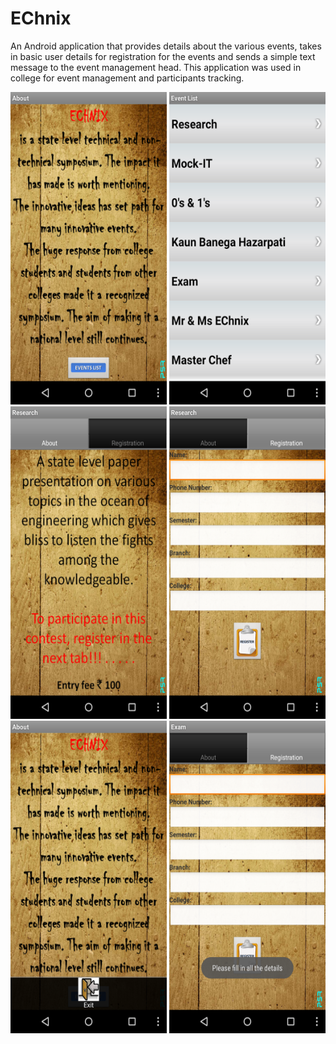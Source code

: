 # EChnix
An Android application that provides details about the various events, takes in basic user details for registration for the events and sends a simple text message to the event management head.
This application was used in college for event management and participants tracking.

<img src="https://github.com/rakshith095/EChnix/blob/master/screenshots/device-2015-12-02-103527.png" width="250" height="500">
<img src="https://github.com/rakshith095/EChnix/blob/master/screenshots/device-2015-12-02-103559.png" width="250" height="500">
<img src="https://github.com/rakshith095/EChnix/blob/master/screenshots/device-2015-12-02-103619.png" width="250" height="500">
<img src="https://github.com/rakshith095/EChnix/blob/master/screenshots/device-2015-12-02-103652.png" width="250" height="500">
<img src="https://github.com/rakshith095/EChnix/blob/master/screenshots/device-2015-12-02-105414.png" width="250" height="500">
<img src="https://github.com/rakshith095/EChnix/blob/master/screenshots/device-2015-12-02-105450.png" width="250" height="500">

